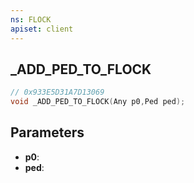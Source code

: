 ```yaml
---
ns: FLOCK
apiset: client
---
```

## _ADD_PED_TO_FLOCK

```c
// 0x933E5D31A7D13069
void _ADD_PED_TO_FLOCK(Any p0,Ped ped);
```


## Parameters
* **p0**:
* **ped**:



